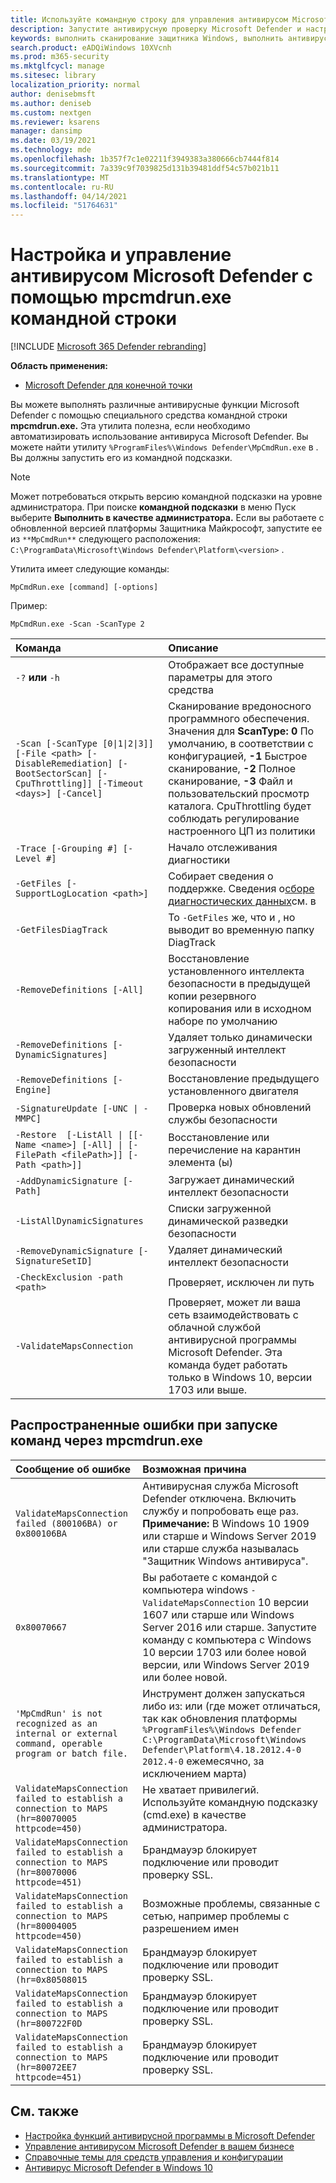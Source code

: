 ```yaml
---
title: Используйте командную строку для управления антивирусом Microsoft Defender
description: Запустите антивирусную проверку Microsoft Defender и настройте защиту следующего поколения с помощью специальной службы командной строки.
keywords: выполнить сканирование защитника Windows, выполнить антивирусное сканирование из командной строки, выполнить сканирование защитника windows из командной строки, mpcmdrun, defender
search.product: eADQiWindows 10XVcnh
ms.prod: m365-security
ms.mktglfcycl: manage
ms.sitesec: library
localization_priority: normal
author: denisebmsft
ms.author: deniseb
ms.custom: nextgen
ms.reviewer: ksarens
manager: dansimp
ms.date: 03/19/2021
ms.technology: mde
ms.openlocfilehash: 1b357f7c1e02211f3949383a380666cb7444f814
ms.sourcegitcommit: 7a339c9f7039825d131b39481ddf54c57b021b11
ms.translationtype: MT
ms.contentlocale: ru-RU
ms.lasthandoff: 04/14/2021
ms.locfileid: "51764631"
---
```

# <a name="configure-and-manage-microsoft-defender-antivirus-with-the-mpcmdrunexe-command-line-tool"></a>Настройка и управление антивирусом Microsoft Defender с помощью mpcmdrun.exe командной строки

[!INCLUDE [Microsoft 365 Defender rebranding](../../includes/microsoft-defender.md)]


**Область применения:**

- [Microsoft Defender для конечной точки](/microsoft-365/security/defender-endpoint/)

Вы можете выполнять различные антивирусные функции Microsoft Defender с помощью специального средства командной строки **mpcmdrun.exe.** Эта утилита полезна, если необходимо автоматизировать использование антивируса Microsoft Defender. Вы можете найти утилиту `%ProgramFiles%\Windows Defender\MpCmdRun.exe` в . Вы должны запустить его из командной подсказки.

> [!NOTE]
> Может потребоваться открыть версию командной подсказки на уровне администратора. При поиске **командной подсказки** в меню Пуск выберите **Выполнить в качестве администратора.**
> Если вы работаете с обновленной версией платформы Защитника Майкрософт, запустите ее из `**MpCmdRun**` следующего расположения: `C:\ProgramData\Microsoft\Windows Defender\Platform\<version>` .

Утилита имеет следующие команды:

```console
MpCmdRun.exe [command] [-options]
```
Пример:

```console
MpCmdRun.exe -Scan -ScanType 2
``` 

| Команда  | Описание   |
|:----|:----|
| `-?` **или** `-h`   | Отображает все доступные параметры для этого средства |
| `-Scan [-ScanType [0\|1\|2\|3]] [-File <path> [-DisableRemediation] [-BootSectorScan] [-CpuThrottling]] [-Timeout <days>] [-Cancel]` | Сканирование вредоносного программного обеспечения. Значения для **ScanType:** **0** По умолчанию, в соответствии с конфигурацией, **-1** Быстрое сканирование, **-2** Полное сканирование, **-3** Файл и пользовательский просмотр каталога.  CpuThrottling будет соблюдать регулирование настроенного ЦП из политики |
| `-Trace [-Grouping #] [-Level #]` | Начало отслеживания диагностики |
| `-GetFiles [-SupportLogLocation <path>]` | Собирает сведения о поддержке. Сведения о[сборе диагностических данных](collect-diagnostic-data.md)см. в  |
| `-GetFilesDiagTrack`  | То `-GetFiles` же, что и , но выводит во временную папку DiagTrack |
| `-RemoveDefinitions [-All]` | Восстановление установленного интеллекта безопасности в предыдущей копии резервного копирования или в исходном наборе по умолчанию |
| `-RemoveDefinitions [-DynamicSignatures]` | Удаляет только динамически загруженный интеллект безопасности |
| `-RemoveDefinitions [-Engine]` | Восстановление предыдущего установленного двигателя |
| `-SignatureUpdate [-UNC \| -MMPC]` | Проверка новых обновлений службы безопасности |
| `-Restore  [-ListAll \| [[-Name <name>] [-All] \| [-FilePath <filePath>]] [-Path <path>]]` | Восстановление или перечисление на карантин элемента (ы) |
| `-AddDynamicSignature [-Path]` | Загружает динамический интеллект безопасности |
| `-ListAllDynamicSignatures` | Списки загруженной динамической разведки безопасности |
| `-RemoveDynamicSignature [-SignatureSetID]` | Удаляет динамический интеллект безопасности |
| `-CheckExclusion -path <path>` | Проверяет, исключен ли путь |
| `-ValidateMapsConnection` | Проверяет, может ли ваша сеть взаимодействовать с облачной службой антивирусной программы Microsoft Defender. Эта команда будет работать только в Windows 10, версии 1703 или выше.|


## <a name="common-errors-in-running-commands-via-mpcmdrunexe"></a>Распространенные ошибки при запуске команд через mpcmdrun.exe 

|Сообщение об ошибке | Возможная причина
|:----|:----|
| `ValidateMapsConnection failed (800106BA) or 0x800106BA` | Антивирусная служба Microsoft Defender отключена. Включить службу и попробовать еще раз. <br>   **Примечание:**  В Windows 10 1909 или старше и Windows Server 2019 или старше служба называлась "Защитник Windows антивируса".|
| `0x80070667` | Вы работаете с командой с компьютера windows `-ValidateMapsConnection` 10 версии 1607 или старше или Windows Server 2016 или старше. Запустите команду с компьютера с Windows 10 версии 1703 или более новой версии, или Windows Server 2019 или более новой.|
| `'MpCmdRun' is not recognized as an internal or external command, operable program or batch file.` | Инструмент должен запускаться либо из: или (где может отличаться, так как обновления платформы `%ProgramFiles%\Windows Defender` `C:\ProgramData\Microsoft\Windows Defender\Platform\4.18.2012.4-0` `2012.4-0` ежемесячно, за исключением марта)|
| `ValidateMapsConnection failed to establish a connection to MAPS (hr=80070005 httpcode=450)` | Не хватает привилегий. Используйте командную подсказку (cmd.exe) в качестве администратора.|
| `ValidateMapsConnection failed to establish a connection to MAPS (hr=80070006 httpcode=451)` | Брандмауэр блокирует подключение или проводит проверку SSL. |
| `ValidateMapsConnection failed to establish a connection to MAPS (hr=80004005 httpcode=450)` | Возможные проблемы, связанные с сетью, например проблемы с разрешением имен|
| `ValidateMapsConnection failed to establish a connection to MAPS (hr=0x80508015` | Брандмауэр блокирует подключение или проводит проверку SSL. |
| `ValidateMapsConnection failed to establish a connection to MAPS (hr=800722F0D` | Брандмауэр блокирует подключение или проводит проверку SSL. |
| `ValidateMapsConnection failed to establish a connection to MAPS (hr=80072EE7 httpcode=451)` | Брандмауэр блокирует подключение или проводит проверку SSL. |

## <a name="see-also"></a>См. также

- [Настройка функций антивирусной программы в Microsoft Defender](configure-microsoft-defender-antivirus-features.md)
- [Управление антивирусом Microsoft Defender в вашем бизнесе](configuration-management-reference-microsoft-defender-antivirus.md)
- [Справочные темы для средств управления и конфигурации](configuration-management-reference-microsoft-defender-antivirus.md)
- [Антивирус Microsoft Defender в Windows 10](microsoft-defender-antivirus-in-windows-10.md)